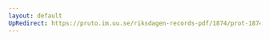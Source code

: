 ```yaml
---
layout: default
UpRedirect: https://pruto.im.uu.se/riksdagen-records-pdf/1874/prot-1874--ak--221/prot-1874--ak--221_012.pdf
---
```

